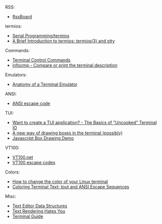 RSS:
- [RssBoard](https://www.rssboard.org/)

termios:
- [Serial Programming/termios](https://en.wikibooks.org/wiki/Serial_Programming/termios)
- [A Brief Introduction to termios: termios(3) and stty](https://blog.nelhage.com/2009/12/a-brief-introduction-to-termios-termios3-and-stty/)

Commands:
- [Terminal Control Commands](https://linux.die.net/abs-guide/terminalccmds.html)
- [infocmp - Compare or print the terminal description](https://www.ibm.com/docs/en/zos/2.4.0?topic=descriptions-infocmp-compare-print-terminal-description)

Emulators:
- [Anatomy of a Terminal Emulator](https://poor.dev/blog/terminal-anatomy/)

ANSI:
- [ANSI escape code](https://en.wikipedia.org/wiki/ANSI_escape_code#Colors)

TUI:
- [Want to create a TUI application? - The Basics of "Uncooked" Terminal IO](https://zig.news/lhp/want-to-create-a-tui-application-the-basics-of-uncooked-terminal-io-17gm)
- [A new way of drawing boxes in the terminal (possibly)](https://news.ycombinator.com/item?id=33216626)
- [Javascript Box Drawing Demo](http://marklodato.github.io/js-boxdrawing/)

VT100:
- [VT100.net](https://vt100.net/)
- [VT100 escape codes](https://espterm.github.io/docs/VT100%20escape%20codes.html)

Colors:
- [How to change the color of your Linux terminal](https://opensource.com/article/19/9/linux-terminal-colors)
- [Coloring Terminal Text: tput and ANSI Escape Sequences](https://www.codequoi.com/en/coloring-terminal-text-tput-and-ansi-escape-sequences/)

Misc:
- [Text Editor Data Structures](https://cdacamar.github.io/data%20structures/algorithms/benchmarking/text%20editors/c++/editor-data-structures/?utm_source=programmingdigest&utm_medium&utm_campaign=1663)
- [Text Rendering Hates You](https://faultlore.com/blah/text-hates-you/)
- [Terminal Guide](https://terminalguide.namepad.de/)
